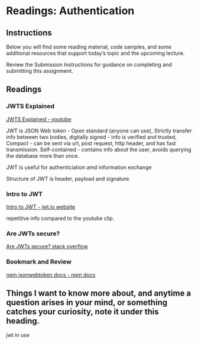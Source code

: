 # Readings: Authentication

## Instructions

Below you will find some reading material, code samples, and some additional resources that support today’s topic and the upcoming lecture.

Review the Submission Instructions for guidance on completing and submitting this assignment.

## Readings

### JWTS Explained

[JWTS Explained - youtube](https://www.youtube.com/watch?v=926mknSW9Lo)

JWT is JSON Web token - Open standard (anyone can use), Strictly transfer info between two bodies, digitally signed - info is verified and trusted, Compact - can be sent via url, post request, http header, and has fast transmission.
Self-contained - contains info about the user, avoids querying the database more than once.

JWT is useful for authenticiation amd information exchange

Structure of JWT is header, payload and signature.

### Intro to JWT

[Intro to JWT - jwt.io website](https://jwt.io/introduction/)

repetitive info compared to the youtube clip.

### Are JWTs secure?

[Are JWTs secure? stack overflow](https://stackoverflow.com/questions/27301557/if-you-can-decode-jwt-how-are-they-secure)



### Bookmark and Review

[npm jsonwebtoken docs - npm docs](https://www.npmjs.com/package/jsonwebtoken)


## Things I want to know more about, and anytime a question arises in your mind, or something catches your curiosity, note it under this heading.

jwt in use
